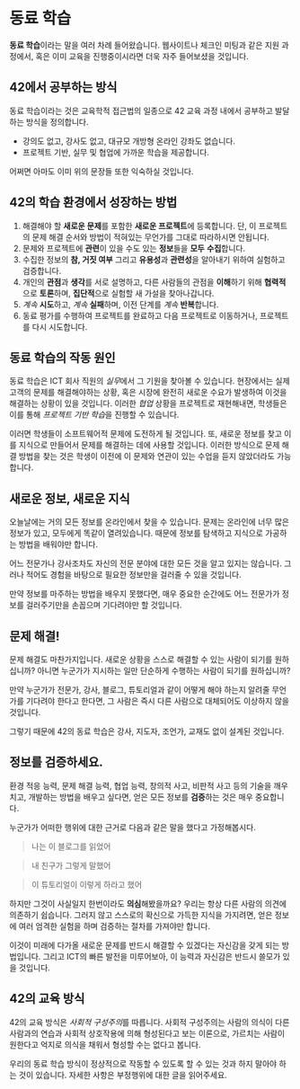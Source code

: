 # 동료 학습

**동료 학습**이라는 말을 여러 차례 들어왔습니다.
웹사이트나 체크인 미팅과 같은 지원 과정에서, 혹은 이미 교육을 진행중이시라면 더욱 자주 들어보셨을 것입니다.

## 42에서 공부하는 방식
동료 학습이라는 것은 교육학적 접근법의 일종으로 42 교육 과정 내에서 공부하고 발달하는 방식을 정의합니다.
- 강의도 없고, 강사도 없고, 대규모 개방형 온라인 강좌도 없습니다.
- 프로젝트 기반, 실무 및 협업에 가까운 학습을 제공합니다.

어쩌면 아마도 이미 위의 문장들 또한 익숙하실 것입니다.

## 42의 학습 환경에서 성장하는 방법
1. 해결해야 할 **새로운 문제**를 포함한 **새로운 프로젝트**에 등록합니다. 단, 이 프로젝트의 문제 해결 순서와 방법이 적혀있는 무언가를 그대로 따라하시면 안됩니다.
2. 문제와 프로젝트에 **관련**이 있을 수도 있는 **정보**들을 **모두** **수집**합니다.
3. 수집한 정보의 **참, 거짓 여부** 그리고 **유용성**과 **관련성**을 알아내기 위하여 실험하고 검증합니다.
4. 개인의 **관점**과 **생각**를 서로 설명하고, 다른 사람들의 관점을 **이해**하기 위해 **협력적**으로 **토론**하며, **집단적**으로 실험할 새 가설을 찾아나갑니다.
5. *계속* **시도**하고, *계속* **실패**하며, 이전 단계를 *계속* **반복**합니다.
6. 동료 평가를 수행하여 프로젝트를 완료하고 다음 프로젝트로 이동하거나, 프로젝트를 다시 시도합니다.

## 동료 학습의 작동 원인
동료 학습은 ICT 회사 직원의 *실무*에서 그 기원을 찾아볼 수 있습니다. 현장에서는 실제 고객의 문제를 해결해야하는 상황, 혹은 시장에 완전히 새로운 수요가 발생하여 이것을 해결하는 상황이 있을 것입니다. 이러한 *협업* 상황을 프로젝트로 재현해내면, 학생들은 이를 통해 *프로젝트 기반 학습*을 진행할 수 있습니다.

이러면 학생들이 소프트웨어적 문제에 도전하게 될 것입니다. 또, 새로운 정보를 찾고 이를 지식으로 만들어서 문제를 해결하는 데에 사용할 것입니다. 이러한 방식으로 문제 해결 방법을 찾는 것은 학생이 이전에 이 문제와 연관이 있는 수업을 듣지 않았더라도 가능합니다.

## 새로운 정보, 새로운 지식
오늘날에는 거의 모든 정보를 온라인에서 찾을 수 있습니다. 문제는 온라인에 너무 많은 정보가 있고, 모두에게 똑같이 열려있습니다. 때문에 정보를 탐색하고 지식으로 가공하는 방법을 배워야만 합니다.

어느 전문가나 강사조차도 자신의 전문 분야에 대한 모든 것을 알고 있지는 않습니다. 그러나 적어도 경험을 바탕으로 필요한 정보만을 걸러줄 수 있을 것입니다.

만약 정보를 마주하는 방법을 배우지 못했다면, 매우 중요한 순간에도 어느 전문가가 정보를 걸러주기만을 손꼽으며 기다려야만 할 것입니다.

## 문제 해결!
문제 해결도 마찬가지입니다. 새로운 상황을 스스로 해결할 수 있는 사람이 되기를 원하십니까? 아니면 누군가가 지시하는 일만 단순하게 수행하는 사람이 되기를 원하십니까? 

만약 누군가가 전문가, 강사, 블로그, 튜토리얼과 같이 어떻게 해야 하는지 알려줄 무언가를 기다려야 한다고 한다면, 그 사람은 즉시 다른 사람으로 대체되어도 이상하지 않을 것입니다.

그렇기 때문에 42의 동료 학습은 강사, 지도자, 조언가, 교재도 없이 설계된 것입니다.

## 정보를 검증하세요.
환경 적응 능력, 문제 해결 능력, 협업 능력, 창의적 사고, 비판적 사고 등의 기술을 깨우치고, 개발하는 방법을 배우고 싶다면, 얻은 모든 정보를 **검증**하는 것은 매우 중요합니다.

누군가가 어떠한 행위에 대한 근거로 다음과 같은 말을 했다고 가정해봅시다.

> 나는 이 블로그를 읽었어

> 내 친구가 그렇게 말했어

> 이 튜토리얼이 이렇게 하라고 했어

하지만 그것이 사실일지 한번이라도 **의심**해봤을까요? 우리는 항상 다른 사람의 의견에 의존하기 쉽습니다. 그러지 않고 스스로의 확신으로 가득한 지식을 가지려면, 얻은 정보에 여러 엄격한 실험을 하며 검증하는 절차를 가져야만 합니다.

이것이 미래에 다가올 새로운 문제를 반드시 해결할 수 있겠다는 자신감을 갖게 되는 방법입니다. 그리고 ICT의 빠른 발전을 미루어보아, 이 능력과 자신감은 반드시 쓸모가 있을 것입니다.

## 42의 교육 방식
42의 교육 방식은 *사회적 구성주의*를 따릅니다. 사회적 구성주의는 사람의 의식이 다른 사람과의 연습과 사회적 상호작용에 의해 형성된다고 보는 이론으로, 가르치는 사람이 원한다고 억지로 의식을 채워서 형성할 수는 없다고 봅니다.

우리의 동료 학습 방식이 정상적으로 작동할 수 있도록 할 수 있는 것과 하지 말아야 하는 것이 있습니다. 자세한 사항은 부정행위에 대한 글을 읽어주세요.

